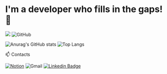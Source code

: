 # I'm a developer who fills in the gaps! 🐣
<img src="https://img.shields.io/badge/Java-025E8C?style=flat&logo=Java&logoColor=025E8C"/> ![GitHub](https://img.shields.io/badge/github-%23121011.svg?style=flat&logo=github&logoColor=white)


![Anurag's GitHub stats](https://github-readme-stats.vercel.app/api?username=NanoKim&show_icons=true&theme=tokyonight) ![Top Langs](https://github-readme-stats.vercel.app/api/top-langs/?username=NanoKim&layout=compact&theme=tokyonight)



📫 Contacts

[![Notion](https://img.shields.io/badge/Notion-%23000000.svg?style=flat&logo=notion&logoColor=white)](https://www.notion.so/System-out-print-Nano-fe3040183c5a459cb14b6abff5977fd0) ![Gmail](https://img.shields.io/badge/Gmail-D14836?style=flat&logo=gmail&logoColor=white) [![Linkedin Badge](https://img.shields.io/badge/-LinkedIn-blue?style=flat-square&logo=Linkedin&logoColor=white&link=https://www.linkedin.com/in/seong-yun-byeon-8183a8113/)](https://www.linkedin.com/in/jaeyeong-kim-5987932a2/) 




<!--
**NanoKim/NanoKim** is a ✨ _special_ ✨ repository because its `README.md` (this file) appears on your GitHub profile.

Here are some ideas to get you started:

- 🔭 I’m currently working on ...
- 🌱 I’m currently learning ...
- 👯 I’m looking to collaborate on ...
- 🤔 I’m looking for help with ...
- 💬 Ask me about ...
- 📫 How to reach me: ...
- 😄 Pronouns: ...
- ⚡ Fun fact: ...
-->
